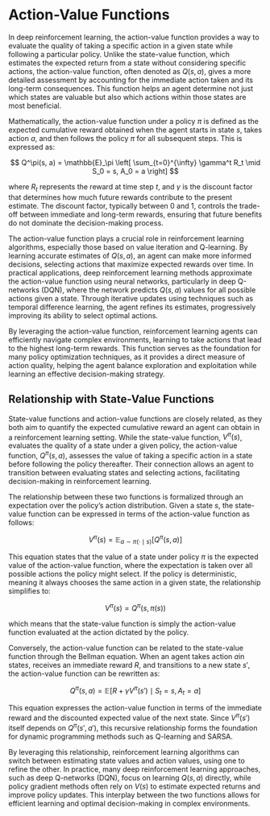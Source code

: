 # Action-Value Functions

In deep reinforcement learning, the action-value function provides a way to evaluate the quality of taking a specific action in a given state while following a particular policy. Unlike the state-value function, which estimates the expected return from a state without considering specific actions, the action-value function, often denoted as $Q(s, a)$, gives a more detailed assessment by accounting for the immediate action taken and its long-term consequences. This function helps an agent determine not just which states are valuable but also which actions within those states are most beneficial.

Mathematically, the action-value function under a policy $\pi$ is defined as the expected cumulative reward obtained when the agent starts in state $s$, takes action $a$, and then follows the policy $\pi$ for all subsequent steps. This is expressed as:

$$
Q^\pi(s, a) = \mathbb{E}_\pi \left[ \sum_{t=0}^{\infty} \gamma^t R_t \mid S_0 = s, A_0 = a \right]
$$

where $R_t$ represents the reward at time step $t$, and $\gamma$ is the discount factor that determines how much future rewards contribute to the present estimate. The discount factor, typically between 0 and 1, controls the trade-off between immediate and long-term rewards, ensuring that future benefits do not dominate the decision-making process.

The action-value function plays a crucial role in reinforcement learning algorithms, especially those based on value iteration and Q-learning. By learning accurate estimates of $Q(s, a)$, an agent can make more informed decisions, selecting actions that maximize expected rewards over time. In practical applications, deep reinforcement learning methods approximate the action-value function using neural networks, particularly in deep Q-networks (DQN), where the network predicts $Q(s, a)$ values for all possible actions given a state. Through iterative updates using techniques such as temporal difference learning, the agent refines its estimates, progressively improving its ability to select optimal actions. 

By leveraging the action-value function, reinforcement learning agents can efficiently navigate complex environments, learning to take actions that lead to the highest long-term rewards. This function serves as the foundation for many policy optimization techniques, as it provides a direct measure of action quality, helping the agent balance exploration and exploitation while learning an effective decision-making strategy.

## Relationship with State-Value Functions

State-value functions and action-value functions are closely related, as they both aim to quantify the expected cumulative reward an agent can obtain in a reinforcement learning setting. While the state-value function, $V^\pi(s)$, evaluates the quality of a state under a given policy, the action-value function, $Q^\pi(s, a)$, assesses the value of taking a specific action in a state before following the policy thereafter. Their connection allows an agent to transition between evaluating states and selecting actions, facilitating decision-making in reinforcement learning.

The relationship between these two functions is formalized through an expectation over the policy’s action distribution. Given a state $s$, the state-value function can be expressed in terms of the action-value function as follows:

$$
V^\pi(s) = \mathbb{E}_{a \sim \pi(\cdot \mid s)} [Q^\pi(s, a)]
$$

This equation states that the value of a state under policy $\pi$ is the expected value of the action-value function, where the expectation is taken over all possible actions the policy might select. If the policy is deterministic, meaning it always chooses the same action in a given state, the relationship simplifies to:

$$
V^\pi(s) = Q^\pi(s, \pi(s))
$$

which means that the state-value function is simply the action-value function evaluated at the action dictated by the policy.

Conversely, the action-value function can be related to the state-value function through the Bellman equation. When an agent takes action $a$in state$s$, receives an immediate reward $R$, and transitions to a new state $s'$, the action-value function can be rewritten as:

$$
Q^\pi(s, a) = \mathbb{E} [R + \gamma V^\pi(s') \mid S_t = s, A_t = a]
$$

This equation expresses the action-value function in terms of the immediate reward and the discounted expected value of the next state. Since $V^\pi(s')$ itself depends on $Q^\pi(s', a')$, this recursive relationship forms the foundation for dynamic programming methods such as Q-learning and SARSA.

By leveraging this relationship, reinforcement learning algorithms can switch between estimating state values and action values, using one to refine the other. In practice, many deep reinforcement learning approaches, such as deep Q-networks (DQN), focus on learning $Q(s, a)$ directly, while policy gradient methods often rely on $V(s)$ to estimate expected returns and improve policy updates. This interplay between the two functions allows for efficient learning and optimal decision-making in complex environments.
